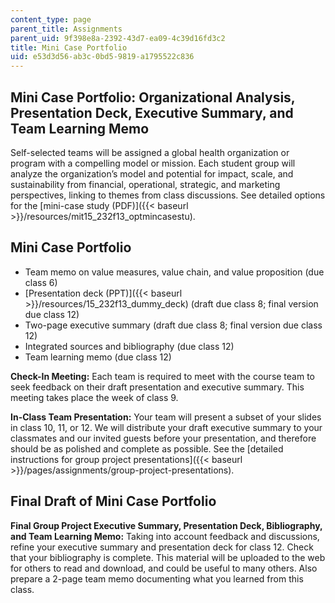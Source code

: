 ```yaml
---
content_type: page
parent_title: Assignments
parent_uid: 9f398e8a-2392-43d7-ea09-4c39d16fd3c2
title: Mini Case Portfolio
uid: e53d3d56-ab3c-0bd5-9819-a1795522c836
---
```


Mini Case Portfolio: Organizational Analysis, Presentation Deck, Executive Summary, and Team Learning Memo
----------------------------------------------------------------------------------------------------------

Self-selected teams will be assigned a global health organization or program with a compelling model or mission. Each student group will analyze the organization’s model and potential for impact, scale, and sustainability from financial, operational, strategic, and marketing perspectives, linking to themes from class discussions. See detailed options for the [mini-case study (PDF)]({{< baseurl >}}/resources/mit15_232f13_optmincasestu).

Mini Case Portfolio
-------------------

*   Team memo on value measures, value chain, and value proposition (due class 6)
*   [Presentation deck (PPT)]({{< baseurl >}}/resources/15_232f13_dummy_deck) (draft due class 8; final version due class 12)
*   Two-page executive summary (draft due class 8; final version due class 12)
*   Integrated sources and bibliography (due class 12)
*   Team learning memo (due class 12)

**Check-In Meeting:** Each team is required to meet with the course team to seek feedback on their draft presentation and executive summary. This meeting takes place the week of class 9.

**In-Class Team Presentation:** Your team will present a subset of your slides in class 10, 11, or 12. We will distribute your draft executive summary to your classmates and our invited guests before your presentation, and therefore should be as polished and complete as possible. See the [detailed instructions for group project presentations]({{< baseurl >}}/pages/assignments/group-project-presentations).

Final Draft of Mini Case Portfolio
----------------------------------

**Final Group Project Executive Summary, Presentation Deck, Bibliography, and Team Learning Memo:** Taking into account feedback and discussions, refine your executive summary and presentation deck for class 12. Check that your bibliography is complete. This material will be uploaded to the web for others to read and download, and could be useful to many others. Also prepare a 2-page team memo documenting what you learned from this class.